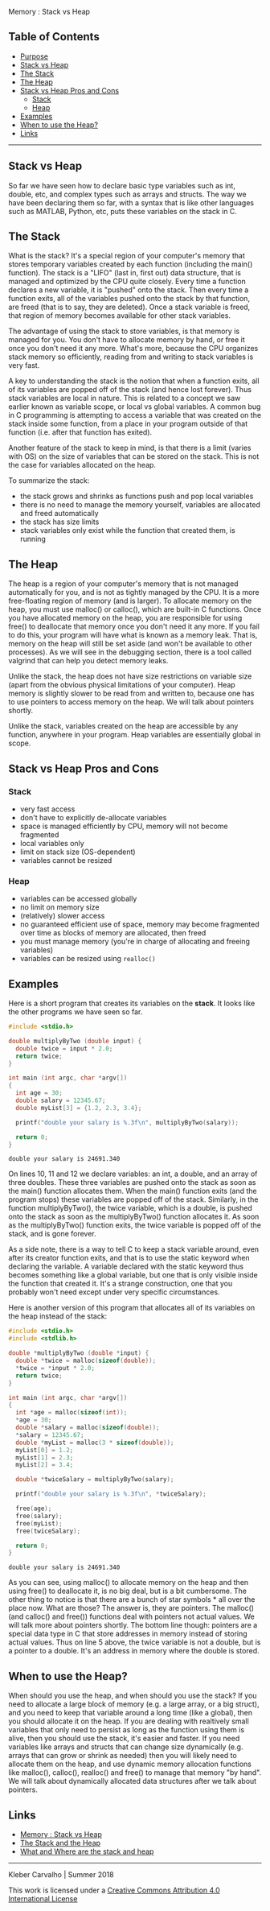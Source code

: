 
Memory : Stack vs Heap

## Table of Contents

* [Purpose](#purpose)
* [Stack vs Heap](#stack-vs-heap)
* [The Stack](#the-stack)
* [The Heap](#the-heap)
* [Stack vs Heap Pros and Cons](#stack-vs-heap-pros-and-cons)
  - [Stack](#stack)
  - [Heap](#heap)
* [Examples](#examples)
* [When to use the Heap?](#when-to-use-the-heap)
* [Links](#links)

***

## Stack vs Heap

So far we have seen how to declare basic type variables such as int, double, etc, and complex types such as arrays and structs. The way we have been declaring them so far, with a syntax that is like other languages such as MATLAB, Python, etc, puts these variables on the stack in C.

## The Stack

What is the stack? It's a special region of your computer's memory that stores temporary variables created by each function (including the main() function). The stack is a "LIFO" (last in, first out) data structure, that is managed and optimized by the CPU quite closely. Every time a function declares a new variable, it is "pushed" onto the stack. Then every time a function exits, all of the variables pushed onto the stack by that function, are freed (that is to say, they are deleted). Once a stack variable is freed, that region of memory becomes available for other stack variables.

The advantage of using the stack to store variables, is that memory is managed for you. You don't have to allocate memory by hand, or free it once you don't need it any more. What's more, because the CPU organizes stack memory so efficiently, reading from and writing to stack variables is very fast.

A key to understanding the stack is the notion that when a function exits, all of its variables are popped off of the stack (and hence lost forever). Thus stack variables are local in nature. This is related to a concept we saw earlier known as variable scope, or local vs global variables. A common bug in C programming is attempting to access a variable that was created on the stack inside some function, from a place in your program outside of that function (i.e. after that function has exited).

Another feature of the stack to keep in mind, is that there is a limit (varies with OS) on the size of variables that can be stored on the stack. This is not the case for variables allocated on the heap.

To summarize the stack:

* the stack grows and shrinks as functions push and pop local variables
* there is no need to manage the memory yourself, variables are allocated and freed automatically
* the stack has size limits
* stack variables only exist while the function that created them, is running

## The Heap

The heap is a region of your computer's memory that is not managed automatically for you, and is not as tightly managed by the CPU. It is a more free-floating region of memory (and is larger). To allocate memory on the heap, you must use malloc() or calloc(), which are built-in C functions. Once you have allocated memory on the heap, you are responsible for using free() to deallocate that memory once you don't need it any more. If you fail to do this, your program will have what is known as a memory leak. That is, memory on the heap will still be set aside (and won't be available to other processes). As we will see in the debugging section, there is a tool called valgrind that can help you detect memory leaks.

Unlike the stack, the heap does not have size restrictions on variable size (apart from the obvious physical limitations of your computer). Heap memory is slightly slower to be read from and written to, because one has to use pointers to access memory on the heap. We will talk about pointers shortly.

Unlike the stack, variables created on the heap are accessible by any function, anywhere in your program. Heap variables are essentially global in scope.

## Stack vs Heap Pros and Cons

### Stack

* very fast access
* don't have to explicitly de-allocate variables
* space is managed efficiently by CPU, memory will not become fragmented
* local variables only
* limit on stack size (OS-dependent)
* variables cannot be resized

### Heap

* variables can be accessed globally
* no limit on memory size
* (relatively) slower access
* no guaranteed efficient use of space, memory may become fragmented over time as blocks of memory are allocated, then freed
* you must manage memory (you're in charge of allocating and freeing variables)
* variables can be resized using `realloc()`

## Examples

Here is a short program that creates its variables on the <b>stack</b>. It looks like the other programs we have seen so far.

```c
#include <stdio.h>

double multiplyByTwo (double input) {
  double twice = input * 2.0;
  return twice;
}

int main (int argc, char *argv[])
{
  int age = 30;
  double salary = 12345.67;
  double myList[3] = {1.2, 2.3, 3.4};

  printf("double your salary is %.3f\n", multiplyByTwo(salary));

  return 0;
}
```

```
double your salary is 24691.340
```

On lines 10, 11 and 12 we declare variables: an int, a double, and an array of three doubles. These three variables are pushed onto the stack as soon as the main() function allocates them. When the main() function exits (and the program stops) these variables are popped off of the stack. Similarly, in the function multiplyByTwo(), the twice variable, which is a double, is pushed onto the stack as soon as the multiplyByTwo() function allocates it. As soon as the multiplyByTwo() function exits, the twice variable is popped off of the stack, and is gone forever.

As a side note, there is a way to tell C to keep a stack variable around, even after its creator function exits, and that is to use the static keyword when declaring the variable. A variable declared with the static keyword thus becomes something like a global variable, but one that is only visible inside the function that created it. It's a strange construction, one that you probably won't need except under very specific circumstances.

Here is another version of this program that allocates all of its variables on the heap instead of the stack:

```c
#include <stdio.h>
#include <stdlib.h>

double *multiplyByTwo (double *input) {
  double *twice = malloc(sizeof(double));
  *twice = *input * 2.0;
  return twice;
}

int main (int argc, char *argv[])
{
  int *age = malloc(sizeof(int));
  *age = 30;
  double *salary = malloc(sizeof(double));
  *salary = 12345.67;
  double *myList = malloc(3 * sizeof(double));
  myList[0] = 1.2;
  myList[1] = 2.3;
  myList[2] = 3.4;

  double *twiceSalary = multiplyByTwo(salary);

  printf("double your salary is %.3f\n", *twiceSalary);

  free(age);
  free(salary);
  free(myList);
  free(twiceSalary);

  return 0;
}
```

```
double your salary is 24691.340
```

As you can see, using malloc() to allocate memory on the heap and then using free() to deallocate it, is no big deal, but is a bit cumbersome. The other thing to notice is that there are a bunch of star symbols * all over the place now. What are those? The answer is, they are pointers. The malloc() (and calloc() and free()) functions deal with pointers not actual values. We will talk more about pointers shortly. The bottom line though: pointers are a special data type in C that store addresses in memory instead of storing actual values. Thus on line 5 above, the twice variable is not a double, but is a pointer to a double. It's an address in memory where the double is stored.

## When to use the Heap?

When should you use the heap, and when should you use the stack? If you need to allocate a large block of memory (e.g. a large array, or a big struct), and you need to keep that variable around a long time (like a global), then you should allocate it on the heap. If you are dealing with realtively small variables that only need to persist as long as the function using them is alive, then you should use the stack, it's easier and faster. If you need variables like arrays and structs that can change size dynamically (e.g. arrays that can grow or shrink as needed) then you will likely need to allocate them on the heap, and use dynamic memory allocation functions like malloc(), calloc(), realloc() and free() to manage that memory "by hand". We will talk about dynamically allocated data structures after we talk about pointers.

## Links

* [Memory : Stack vs Heap](https://www.gribblelab.org/CBootCamp/7_Memory_Stack_vs_Heap.html)
* [The Stack and the Heap](http://www.learncpp.com/cpp-tutorial/79-the-stack-and-the-heap/)
* [What and Where are the stack and heap](http://stackoverflow.com/questions/79923/what-and-where-are-the-stack-and-heap)

***

Kleber Carvalho | Summer 2018

This work is licensed under a [Creative Commons Attribution 4.0 International License](http://creativecommons.org/licenses/by/4.0/)
